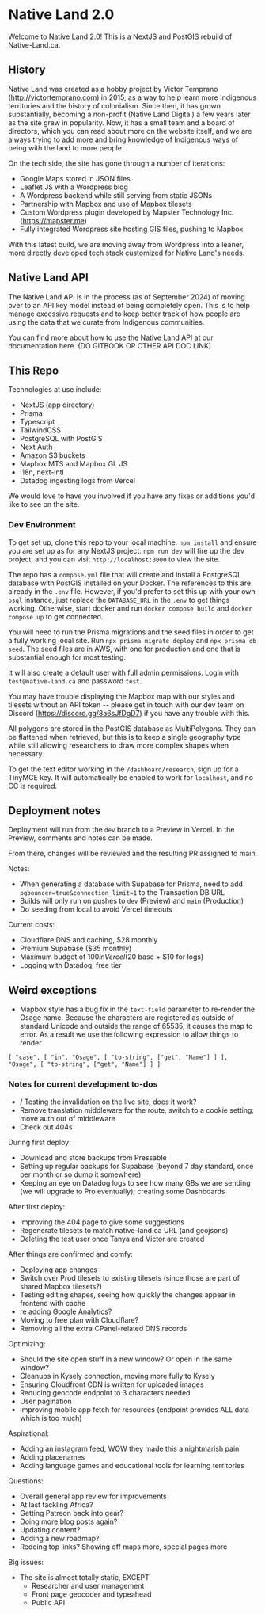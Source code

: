 # Native Land 2.0

Welcome to Native Land 2.0! This is a NextJS and PostGIS rebuild of Native-Land.ca.

## History

Native Land was created as a hobby project by Victor Temprano (http://victortemprano.com) in 2015, as a way to help learn more Indigenous territories and the history of colonialism. Since then, it has grown substantially, becoming a non-profit (Native Land Digital) a few years later as the site grew in popularity. Now, it has a small team and a board of directors, which you can read about more on the website itself, and we are always trying to add more and bring knowledge of Indigenous ways of being with the land to more people.

On the tech side, the site has gone through a number of iterations:

- Google Maps stored in JSON files
- Leaflet JS with a Wordpress blog
- A Wordpress backend while still serving from static JSONs
- Partnership with Mapbox and use of Mapbox tilesets
- Custom Wordpress plugin developed by Mapster Technology Inc. (https://mapster.me)
- Fully integrated Wordpress site hosting GIS files, pushing to Mapbox

With this latest build, we are moving away from Wordpress into a leaner, more directly developed tech stack customized for Native Land's needs.

## Native Land API

The Native Land API is in the process (as of September 2024) of moving over to an API key model instead of being completely open. This is to help manage excessive requests and to keep better track of how people are using the data that we curate from Indigenous communities.

You can find more about how to use the Native Land API at our documentation here. (DO GITBOOK OR OTHER API DOC LINK)

## This Repo

Technologies at use include:

- NextJS (app directory)
- Prisma
- Typescript
- TailwindCSS
- PostgreSQL with PostGIS
- Next Auth
- Amazon S3 buckets
- Mapbox MTS and Mapbox GL JS
- i18n, next-intl
- Datadog ingesting logs from Vercel

We would love to have you involved if you have any fixes or additions you'd like to see on the site.

### Dev Environment

To get set up, clone this repo to your local machine. `npm install` and ensure you are set up as for any NextJS project. `npm run dev` will fire up the dev project, and you can visit `http://localhost:3000` to view the site.

The repo has a `compose.yml` file that will create and install a PostgreSQL database with PostGIS installed on your Docker. The references to this are already in the `.env` file. However, if you'd prefer to set this up with your own `psql` instance, just replace the `DATABASE_URL` in the `.env` to get things working. Otherwise, start docker and run `docker compose build` and `docker compose up` to get connected.

You will need to run the Prisma migrations and the seed files in order to get a fully working local site. Run `npx prisma migrate deploy` and `npx prisma db seed`. The seed files are in AWS, with one for production and one that is substantial enough for most testing.

It will also create a default user with full admin permissions. Login with `test@native-land.ca` and password `test`.

You may have trouble displaying the Mapbox map with our styles and tilesets without an API token -- please get in touch with our dev team on Discord (https://discord.gg/8a6sJfDgD7) if you have any trouble with this.

All polygons are stored in the PostGIS database as MultiPolygons. They can be flattened when retrieved, but this is to keep a single geography type while still allowing researchers to draw more complex shapes when necessary.

To get the text editor working in the `/dashboard/research`, sign up for a TinyMCE key. It will automatically be enabled to work for `localhost`, and no CC is required.

## Deployment notes

Deployment will run from the `dev` branch to a Preview in Vercel. In the Preview, comments and notes can be made.

From there, changes will be reviewed and the resulting PR assigned to main.

Notes:

- When generating a database with Supabase for Prisma, need to add `pgbouncer=true&connection_limit=1` to the Transaction DB URL
- Builds will only run on pushes to `dev` (Preview) and `main` (Production)
- Do seeding from local to avoid Vercel timeouts

Current costs:

- Cloudflare DNS and caching, $28 monthly
- Premium Supabase ($35 monthly)
- Maximum budget of $100 in Vercel ($20 base + $10 for logs)
- Logging with Datadog, free tier

## Weird exceptions
- Mapbox style has a bug fix in the `text-field` parameter to re-render the Osage name. Because the characters are registered as outside of standard Unicode and outside the range of 65535, it causes the map to error. As a result we use the following expression to allow things to render.
```
[ "case", [ "in", "Osage", [ "to-string", ["get", "Name"] ] ], "Osage", [ "to-string", ["get", "Name"] ] ]
```

### Notes for current development to-dos

- / Testing the invalidation on the live site, does it work?
- Remove translation middleware for the route, switch to a cookie setting; move auth out of middleware
- Check out 404s

During first deploy:
- Download and store backups from Pressable
- Setting up regular backups for Supabase (beyond 7 day standard, once per month or so dump it somewhere)
- Keeping an eye on Datadog logs to see how many GBs we are sending (we will upgrade to Pro eventually); creating some Dashboards

After first deploy:
- Improving the 404 page to give some suggestions
- Regenerate tilesets to match native-land.ca URL (and geojsons)
- Deleting the test user once Tanya and Victor are created

After things are confirmed and comfy:
- Deploying app changes
- Switch over Prod tilesets to existing tilesets (since those are part of shared Mapbox tilesets?)
- Testing editing shapes, seeing how quickly the changes appear in frontend with cache
- re adding Google Analytics?
- Moving to free plan with Cloudflare?
- Removing all the extra CPanel-related DNS records

Optimizing:
- Should the site open stuff in a new window? Or open in the same window?
- Cleanups in Kysely connection, moving more fully to Kysely
- Ensuring Cloudfront CDN is written for uploaded images
- Reducing geocode endpoint to 3 characters needed
- User pagination
- Improving mobile app fetch for resources (endpoint provides ALL data which is too much)

Aspirational:
- Adding an instagram feed, WOW they made this a nightmarish pain
- Adding placenames
- Adding language games and educational tools for learning territories

Questions:
- Overall general app review for improvements
- At last tackling Africa?
- Getting Patreon back into gear?
- Doing more blog posts again?
- Updating content?
- Adding a new roadmap?
- Redoing top links? Showing off maps more, special pages more


Big issues:
- The site is almost totally static, EXCEPT
  - Researcher and user management
  - Front page geocoder and typeahead
  - Public API
